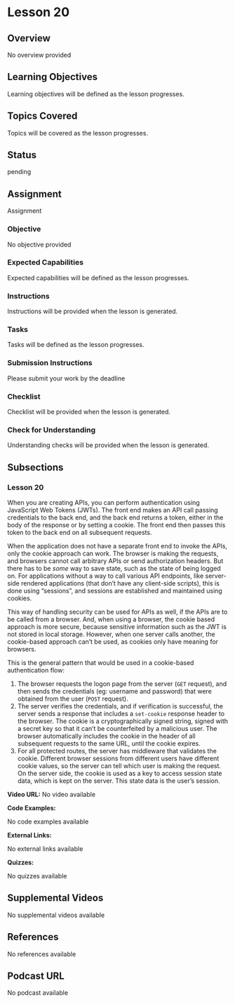 # Lesson 20

## Overview

No overview provided

## Learning Objectives

Learning objectives will be defined as the lesson progresses.

## Topics Covered

Topics will be covered as the lesson progresses.

## Status

pending

## Assignment

Assignment

### Objective

No objective provided

### Expected Capabilities

Expected capabilities will be defined as the lesson progresses.

### Instructions

Instructions will be provided when the lesson is generated.

### Tasks

Tasks will be defined as the lesson progresses.

### Submission Instructions

Please submit your work by the deadline

### Checklist

Checklist will be provided when the lesson is generated.

### Check for Understanding

Understanding checks will be provided when the lesson is generated.

## Subsections

### Lesson 20

When you are creating APIs, you can perform authentication using JavaScript Web Tokens (JWTs). The front end makes an API call passing credentials to the back end, and the back end returns a token, either in the body of the response or by setting a cookie. The front end then passes this token to the back end on all subsequent requests.

When the application does not have a separate front end to invoke the APIs, only the cookie approach can work. The browser is making the requests, and browsers cannot call arbitrary APIs or send authorization headers. But there has to be _some_ way to save state, such as the state of being logged on. For applications without a way to call various API endpoints, like server-side rendered applications (that don’t have any client-side scripts), this is done using “sessions”, and sessions are established and maintained using cookies.

This way of handling security can be used for APIs as well, if the APIs are to be called from a browser. And, when using a browser, the cookie based approach is more secure, because sensitive information such as the JWT is not stored in local storage. However, when one server calls another, the cookie-based approach can’t be used, as cookies only have meaning for browsers.

This is the general pattern that would be used in a cookie-based authentication flow:

1. The browser requests the logon page from the server (`GET` request), and then sends the credentials (eg: username and password) that were obtained from the user (`POST` request).
2. The server verifies the credentials, and if verification is successful, the server sends a response that includes a `set-cookie` response header to the browser. The cookie is a cryptographically signed string, signed with a secret key so that it can’t be counterfeited by a malicious user. The browser automatically includes the cookie in the header of all subsequent requests to the same URL, until the cookie expires.
3. For all protected routes, the server has middleware that validates the cookie. Different browser sessions from different users have different cookie values, so the server can tell which user is making the request. On the server side, the cookie is used as a key to access session state data, which is kept on the server. This state data is the user’s session.

**Video URL:** No video available

**Code Examples:**

No code examples available

**External Links:**

No external links available

**Quizzes:**

No quizzes available

## Supplemental Videos

No supplemental videos available

## References

No references available

## Podcast URL

No podcast available